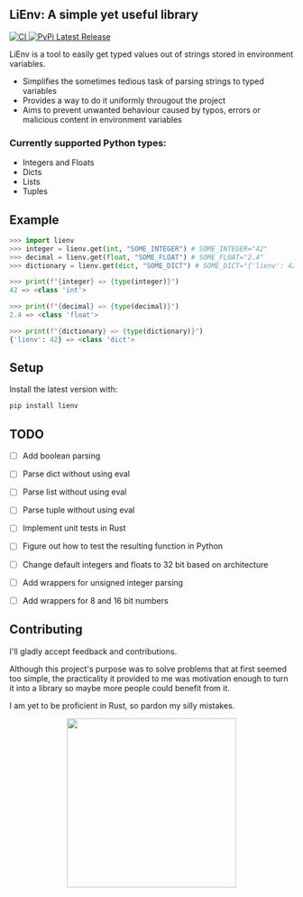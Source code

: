 ## LiEnv: A simple yet useful library
<a href="https://github.com/liander-medeiros/lienv-py/actions">
    <img src="https://github.com/liander-medeiros/lienv-py/workflows/CI/badge.svg" alt="CI">
</a>
<a href="https://pypi.org/project/lienv/">
    <img src="https://img.shields.io/pypi/v/lienv.svg" alt="PyPi Latest Release"/>
</a>

LiEnv is a tool to easily get typed values out of strings stored in environment variables.

- Simplifies the sometimes tedious task of parsing strings to typed variables
- Provides a way to do it uniformly througout the project
- Aims to prevent unwanted behaviour caused by typos, errors or malicious content in environment variables

### Currently supported Python types:
- Integers and Floats
- Dicts
- Lists
- Tuples

## Example

```python
>>> import lienv
>>> integer = lienv.get(int, "SOME_INTEGER") # SOME_INTEGER="42"
>>> decimal = lienv.get(float, "SOME_FLOAT") # SOME_FLOAT="2.4"
>>> dictionary = lienv.get(dict, "SOME_DICT") # SOME_DICT="{'lienv': 42}"

>>> print(f"{integer} => {type(integer)}")
42 => <class 'int'>

>>> print(f"{decimal} => {type(decimal)}")
2.4 => <class 'float'>

>>> print(f"{dictionary} => {type(dictionary)}")
{'lienv': 42} => <class 'dict'>
```

## Setup

Install the latest version with:

```sh
pip install lienv
```

## TODO

- [ ] Add boolean parsing
- [ ] Parse dict without using eval
- [ ] Parse list without using eval
- [ ] Parse tuple without using eval
- [ ] Implement unit tests in Rust
- [ ] Figure out how to test the resulting function in Python
- [ ] Change default integers and floats to 32 bit based on architecture
- [ ] Add wrappers for unsigned integer parsing
- [ ] Add wrappers for 8 and 16 bit numbers


## Contributing
I'll gladly accept feedback and contributions. 

Although this project's purpose was to solve problems that at first seemed too simple, the practicality it provided to me was motivation enough to turn it into a library so maybe more people could benefit from it.

I am yet to be proficient in Rust, so pardon my silly mistakes.

<div align="center">
    <img src="https://media.npr.org/assets/img/2023/05/26/honest-work-meme-cb0f0fb2227fb84b77b3c9a851ac09b095ab74d8-s1100-c50.jpg" width="300px"/>
</div>
